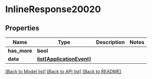 # InlineResponse20020

## Properties
Name | Type | Description | Notes
------------ | ------------- | ------------- | -------------
**has_more** | **bool** |  | 
**data** | [**list[ApplicationEvent]**](ApplicationEvent.md) |  | 

[[Back to Model list]](../README.md#documentation-for-models) [[Back to API list]](../README.md#documentation-for-api-endpoints) [[Back to README]](../README.md)


